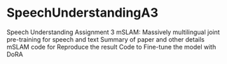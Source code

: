 # SpeechUnderstandingA3
Speech Understanding Assignment 3 
mSLAM: Massively multilingual joint pre-training for speech and text
Summary of paper and other details 
mSLAM code for Reproduce the result 
Code to Fine-tune the model with DoRA
